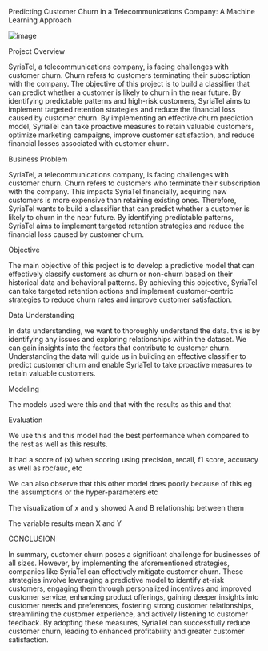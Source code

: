 Predicting Customer Churn in a Telecommunications Company: A Machine Learning Approach

![image](https://github.com/nyokabi-w/Phase-3-project/assets/70520367/ce7119f5-e55c-4af1-9488-2052a6ef6d28)

Project Overview

SyriaTel, a telecommunications company, is facing challenges with customer churn. Churn refers to customers terminating their subscription with the company. The objective of this project is to build a classifier that can predict whether a customer is likely to churn in the near future. By identifying predictable patterns and high-risk customers, SyriaTel aims to implement targeted retention strategies and reduce the financial loss caused by customer churn. By implementing an effective churn prediction model, SyriaTel can take proactive measures to retain valuable customers, optimize marketing campaigns, improve customer satisfaction, and reduce financial losses associated with customer churn.

Business Problem

SyriaTel, a telecommunications company, is facing challenges with customer churn. Churn refers to customers who terminate their subscription with the company. This impacts SyriaTel financially, acquiring new customers is more expensive than retaining existing ones. Therefore, SyriaTel wants to build a classifier that can predict whether a customer is likely to churn in the near future. By identifying predictable patterns, SyriaTel aims to implement targeted retention strategies and reduce the financial loss caused by customer churn.

Objective

The main objective of this project is to develop a predictive model that can effectively classify customers as churn or non-churn based on their historical data and behavioral patterns. By achieving this objective, SyriaTel can take targeted retention actions and implement customer-centric strategies to reduce churn rates and improve customer satisfaction.

Data Understanding

In data understanding, we want to thoroughly understand the data. this is by identifying any issues and exploring relationships within the dataset. We can gain insights into the factors that contribute to customer churn. Understanding the data will guide us in building an effective classifier to predict customer churn and enable SyriaTel to take proactive measures to retain valuable customers.

Modeling

The models used were this and that with the results as this and that

Evaluation

We use this and this model had the best performance when compared to the rest as well as this results.

It had a score of (x) when scoring using precision, recall, f1 score, accuracy as well as roc/auc, 
 etc

We can also observe that this other model does poorly because of this eg the assumptions or the hyper-parameters etc

The visualization of x and y showed A and B relationship between them

The variable results mean X and Y

CONCLUSION

In summary, customer churn poses a significant challenge for businesses of all sizes. However, by implementing the aforementioned strategies, companies like SyriaTel can effectively mitigate customer churn. These strategies involve leveraging a predictive model to identify at-risk customers, engaging them through personalized incentives and improved customer service, enhancing product offerings, gaining deeper insights into customer needs and preferences, fostering strong customer relationships, streamlining the customer experience, and actively listening to customer feedback. By adopting these measures, SyriaTel can successfully reduce customer churn, leading to enhanced profitability and greater customer satisfaction.
